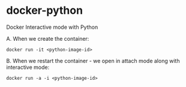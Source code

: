 # docker-python
Docker Interactive mode with Python

A. When we create the container:

``` 
docker run -it <python-image-id> 

```

B. When we restart the container - we open in attach mode along with interactive mode:

``` 
docker run -a -i <python-image-id> 

```
